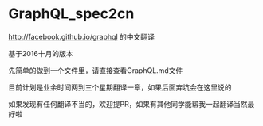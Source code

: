 # GraphQL_spec2cn
http://facebook.github.io/graphql 的中文翻译

基于2016十月的版本

先简单的做到一个文件里，请直接查看GraphQL.md文件

目前计划是业余时间两到三个星期翻译一章，如果后面弃坑会在这里说的

如果发现有任何翻译不当的，欢迎提PR，如果有其他同学能帮我一起翻译当然最好啦

